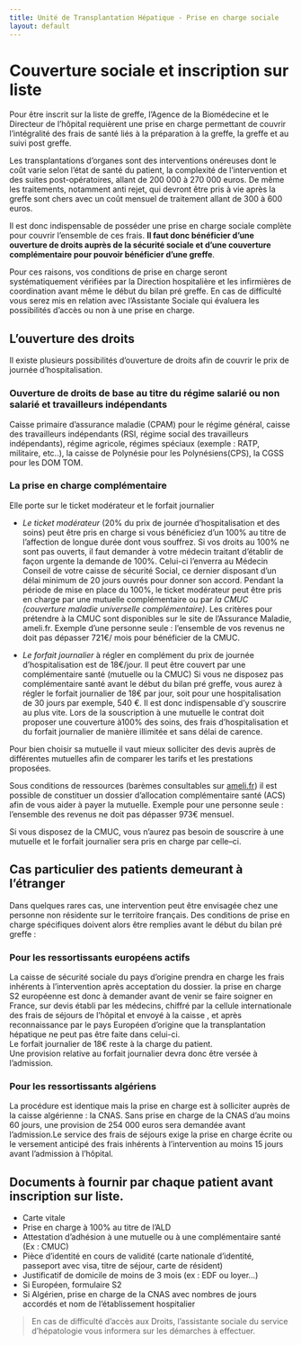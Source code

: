 ```yaml
---
title: Unité de Transplantation Hépatique - Prise en charge sociale
layout: default
---
```


# Couverture sociale et inscription sur liste

Pour être inscrit sur la liste de greffe, l’Agence de la Biomédecine et le Directeur de l’hôpital requièrent une prise en charge permettant de couvrir l’intégralité des frais de santé liés à la préparation à la greffe, la greffe  et au suivi post greffe.

Les transplantations d’organes sont des interventions onéreuses dont le coût varie selon l’état de santé du patient, la complexité de l’intervention et des suites post-opératoires, allant de 200 000 à 270 000 euros. De même les traitements, notamment  anti rejet, qui devront être pris à vie après la greffe sont chers avec un coût mensuel de traitement allant de 300 à 600 euros.

Il est donc indispensable de posséder une prise en charge sociale complète pour couvrir l’ensemble de ces frais. **Il faut donc bénéficier d’une ouverture de droits auprès de la sécurité sociale et d’une couverture complémentaire pour pouvoir bénéficier d’une greffe**.

Pour ces raisons, vos conditions de prise en charge seront systématiquement vérifiées par la Direction hospitalière et les infirmières de coordination avant même le début du bilan pré greffe. En cas de difficulté vous serez mis en relation avec l’Assistante Sociale qui évaluera les possibilités d’accès ou non à une prise en charge.

## L’ouverture des droits

Il existe plusieurs possibilités d’ouverture de droits afin de couvrir le prix de journée d’hospitalisation.

### Ouverture de droits de base au titre du régime salarié ou non salarié et travailleurs indépendants

Caisse primaire d’assurance maladie (CPAM) pour le régime général, caisse des travailleurs indépendants (RSI, régime social des travailleurs indépendants), régime agricole, régimes  spéciaux (exemple : RATP, militaire, etc..), la caisse de Polynésie pour les Polynésiens(CPS), la CGSS pour les DOM TOM.  

### La prise en charge complémentaire

Elle porte sur le ticket modérateur et le forfait journalier

* *Le  ticket modérateur* (20% du prix de journée d’hospitalisation et des soins) peut être pris en charge si vous bénéficiez d’un 100% au titre de l’affection de longue durée dont vous souffrez. Si vos droits au 100%  ne sont pas ouverts, il faut demander à votre médecin traitant d’établir de façon urgente  la demande de 100%. Celui-ci  l’enverra au Médecin Conseil de votre caisse de sécurité Social, ce dernier disposant d’un délai minimum de 20 jours ouvrés pour donner son accord. Pendant la période  de mise en place du 100%, le ticket modérateur peut être pris en charge par une mutuelle complémentaire ou par *la CMUC (couverture maladie universelle complémentaire)*. Les critères pour prétendre à la CMUC sont disponibles sur le site de l’Assurance Maladie,  ameli.fr.
Exemple d’une personne seule : l’ensemble de vos revenus ne doit pas dépasser 721€/ mois pour bénéficier de la CMUC.

* *Le forfait journalier* à régler en complément du prix de journée d’hospitalisation est de 18€/jour. Il peut être couvert par une complémentaire santé (mutuelle ou la CMUC)
Si vous ne disposez pas complémentaire santé avant le début du bilan pré greffe, vous aurez à régler le forfait journalier de 18€ par jour, soit pour une hospitalisation de 30 jours par exemple, 540 €. Il est donc indispensable d’y souscrire au plus vite.
Lors de la souscription à une mutuelle le contrat doit proposer une couverture à100% des soins,  des frais d’hospitalisation et du forfait journalier de manière illimitée et sans délai de carence.

Pour bien choisir sa mutuelle il vaut mieux solliciter des devis auprès de différentes mutuelles afin de comparer les tarifs et les prestations proposées.

Sous conditions de ressources (barèmes consultables sur [ameli.fr](ameli.fr)) il est possible de constituer un dossier d’allocation complémentaire santé (ACS) afin de vous aider à payer la mutuelle.
Exemple pour une personne seule : l’ensemble des revenus ne doit pas dépasser 973€ mensuel.

Si vous disposez de la CMUC, vous n’aurez pas besoin de souscrire à une mutuelle et le forfait journalier sera pris en charge par celle–ci.

## Cas particulier des  patients demeurant à l’étranger

Dans quelques rares cas, une intervention peut être envisagée chez une personne non résidente sur le territoire français.
Des conditions de prise en charge spécifiques doivent alors être remplies avant le début du bilan pré greffe :

### Pour les  ressortissants européens actifs

La caisse de sécurité sociale du pays d’origine prendra en charge les frais inhérents à l’intervention après acceptation  du dossier. la  prise en charge S2 européenne est donc à demander avant de venir se faire soigner en France, sur devis établi par les médecins, chiffré par la cellule internationale des frais de séjours de l’hôpital et envoyé à la caisse , et après reconnaissance par le pays Européen d’origine que la transplantation hépatique ne peut pas être faite dans celui-ci.  
Le forfait journalier de 18€ reste à la charge du patient.  
Une provision relative au forfait journalier devra  donc être versée à l’admission.

### Pour les ressortissants algériens

La procédure est identique mais la prise en charge est à solliciter auprès de la caisse algérienne : la CNAS. Sans prise en charge de la CNAS d’au moins 60 jours, une provision de 254 000 euros sera demandée avant l’admission.Le service des frais de séjours exige la prise en charge écrite ou le versement anticipé des frais inhérents à l’intervention au moins 15 jours avant l’admission à l’hôpital.

## Documents à fournir par chaque patient avant inscription sur liste.

* Carte vitale
* Prise en charge à 100% au titre de l’ALD
* Attestation d’adhésion à une mutuelle ou à une complémentaire santé (Ex : CMUC)
* Pièce d’identité en cours de validité  (carte nationale d’identité, passeport avec visa, titre de séjour, carte de résident)
* Justificatif de domicile de moins de 3 mois (ex : EDF ou loyer…)
* Si Européen, formulaire S2
* Si Algérien, prise en charge de la CNAS avec nombres de jours accordés et nom de l’établissement hospitalier

> En cas de difficulté d’accès aux Droits, l’assistante sociale du service d’hépatologie vous informera sur les démarches à effectuer.
